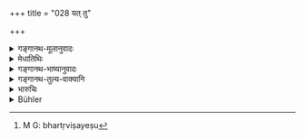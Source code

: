 +++
title = "028 यत् तु"

+++

<details><summary>गङ्गानथ-मूलानुवादः</summary>

What is mixed with pain and brings unhappiness to the Soul,—know that to be ‘Rajas,’ imperceptible and constantly attracting embodied beings.—(28)
</details>

<details><summary>मेधातिथिः</summary>

[^७८]:
     M G: hāri

**दुःखेन समायुक्तं** संभिन्नं शुद्धं प्रीति-रूपं न भवत्य् अत उच्यते **अप्रीतिकरं** दुःखानुविद्धतया प्रीत्या न युक्तम् । **अप्रतिपम्** अप्रत्यक्षं पारमार्थिकम् । एतद् रजसो रूपं **हर्तृ**विषयेषु[^७९] प्रवर्तकं स्पृहा-जनकम् इत्य् अर्थः ॥ १२.२८ ॥


[^७९]:
     M G: bhartṛviṣayeṣu
</details>

<details><summary>गङ्गानथ-भाष्यानुवादः</summary>

‘*Mixed with pain*’—interspersed with pain; and not pure, hence described as ‘*bringing unhappiness*,’—being mixed up with pain, it does not make men happy.

‘*Apratīpam*’—imperceptible, though real.

This is the form of ‘*Rajas*’—‘*constantly attracting* men towards sensual objects, arousing in their mind a longing for these.—(28)
</details>

<details><summary>गङ्गानथ-तुल्य-वाक्यानि</summary>

**(verses 12.27-29)  
**

See Comparative notes for [Verse
12.27].
</details>

<details><summary>भारुचिः</summary>

अत्रापि पूर्ववद् अर्थसमायोजना ॥ १२.२८ ॥
</details>

<details><summary>Bühler</summary>

028	What is mixed with pain and does not give satisfaction to the soul one may know (to be the quality of) Activity, which is difficult to conquer, and which ever draws embodied (souls towards sensual objects).
</details>
